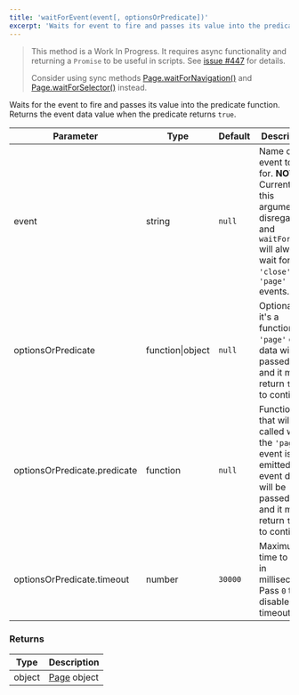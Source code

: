 ```yaml
---
title: 'waitForEvent(event[, optionsOrPredicate])'
excerpt: 'Waits for event to fire and passes its value into the predicate function.'
---
```


<Blockquote mod="warning">

This method is a Work In Progress. It requires async functionality and returning a `Promise` to be useful in scripts. See <a href="https://github.com/grafana/xk6-browser/issues/447">issue #447</a> for details.

Consider using sync methods [Page.waitForNavigation()](/javascript-api/xk6-browser/page/waitfornavigation) and [Page.waitForSelector()](/javascript-api/xk6-browser/page/waitforselector) instead.

</Blockquote>

Waits for the event to fire and passes its value into the predicate function. Returns the event data value when the predicate returns `true`.

<TableWithNestedRows>

| Parameter                    | Type             | Default | Description                                                                                                                                        |
|------------------------------|------------------|---------|----------------------------------------------------------------------------------------------------------------------------------------------------|
| event                        | string           | `null`  | Name of event to wait for. **NOTE**: Currently this argument is disregarded, and `waitForEvent` will always wait for `'close'` or `'page'` events. |
| optionsOrPredicate           | function\|object | `null`  | Optional. If it's a function, the `'page'` event data will be passed to it and it must return `true` to continue.                                  |
| optionsOrPredicate.predicate | function         | `null`  | Function that will be called when the `'page'` event is emitted. The event data will be passed to it and it must return `true` to continue.        |
| optionsOrPredicate.timeout   | number           | `30000` | Maximum time to wait in milliseconds. Pass `0` to disable timeout.                                                                                 |

</TableWithNestedRows>

### Returns

| Type   | Description                                      |
| ------ | ------------------------------------------------ |
| object | [Page](/javascript-api/xk6-browser/page/) object |
